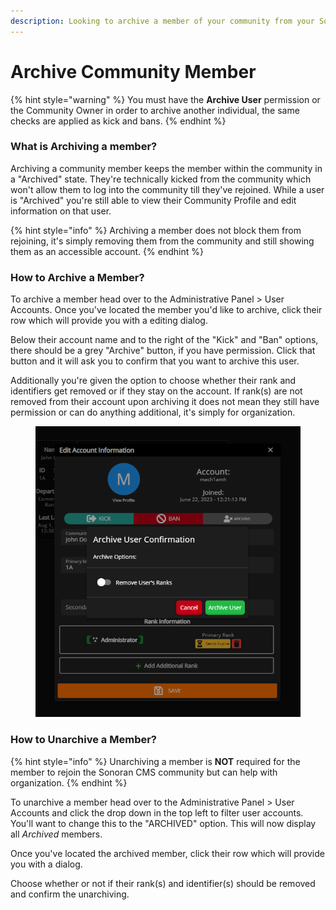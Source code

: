 ```yaml
---
description: Looking to archive a member of your community from your Sonoran CMS?
---
```


# Archive Community Member

{% hint style="warning" %}
You must have the **Archive User** permission or the Community Owner in order to archive another individual, the same checks are applied as kick and bans.
{% endhint %}

### What is Archiving a member?

Archiving a community member keeps the member within the community in a "Archived" state. They're technically kicked from the community which won't allow them to log into the community till they've rejoined. While a user is "Archived" you're still able to view their Community Profile and edit information on that user.

{% hint style="info" %}
Archiving a member does not block them from rejoining, it's simply removing them from the community and still showing them as an accessible account.
{% endhint %}

### How to Archive a Member?

To archive a member head over to the Administrative Panel > User Accounts. Once you've located the member you'd like to archive, click their row which will provide you with a editing dialog.

Below their account name and to the right of the "Kick" and "Ban" options, there should be a grey "Archive" button, if you have permission. Click that button and it will ask you to confirm that you want to archive this user.

Additionally you're given the option to choose whether their rank and identifiers get removed or if they stay on the account. If rank(s) are not removed from their account upon archiving it does not mean they still have permission or can do anything additional, it's simply for organization.

<figure><img src="../../.gitbook/assets/CMS_ArchiveUser.png" alt=""><figcaption></figcaption></figure>

### How to Unarchive a Member?

{% hint style="info" %}
Unarchiving a member is **NOT** required for the member to rejoin the Sonoran CMS community but can help with organization.
{% endhint %}

To unarchive a member head over to the Administrative Panel > User Accounts and click the drop down in the top left to filter user accounts. You'll want to change this to the "ARCHIVED" option. This will now display all _Archived_ members.

Once you've located the archived member, click their row which will provide you with a dialog.&#x20;

Choose whether or not if their rank(s) and identifier(s) should be removed and confirm the unarchiving.

<figure><img src="https://i.imgur.com/H3DRpHe.png" alt=""><figcaption></figcaption></figure>
